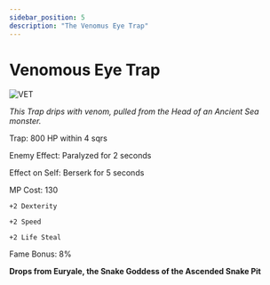```yaml
---
sidebar_position: 5
description: "The Venomus Eye Trap"
---
```


# Venomous Eye Trap

![VET](https://vwiki.valorserver.com/api/item/picture/venomous%20eye%20trap)

<i>This Trap drips with venom, pulled from the Head of an Ancient Sea monster.</i>

Trap: 800 HP within 4 sqrs

Enemy Effect: Paralyzed for 2 seconds

Effect on Self: Berserk for 5 seconds

MP Cost: 130

    +2 Dexterity
    
    +2 Speed
    
    +2 Life Steal

Fame Bonus: 8%

**Drops from Euryale, the Snake Goddess of the Ascended Snake Pit**

